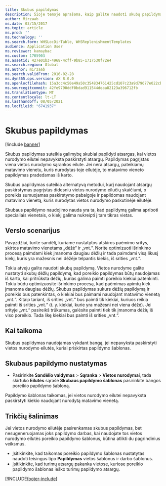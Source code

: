 ```yaml
---
title: Skubus papildymas
description: Šioje temoje aprašoma, kaip galite naudoti skubų papildymą, norėdami papildyti atsargas, kai vietos nurodymui nepavyksta paskirstyti atsargų.
author: Mirzaab
ms.date: 03/15/2017
ms.topic: article
ms.prod: ''
ms.technology: ''
ms.search.form: WHSLocDirTable, WHSReplenishmentTemplates
audience: Application User
ms.reviewer: kamaybac
ms.custom: 1705903
ms.assetid: 427e01b3-4968-4cff-9b85-1717530f72e4
ms.search.region: Global
ms.author: mirzaab
ms.search.validFrom: 2016-02-28
ms.dyn365.ops.version: AX 8.0.0
ms.openlocfilehash: 15a3cc4c50e49a50c354834761425cd107c23a9d79677e022cb1d339bb48c918
ms.sourcegitcommit: 42fe9790ddf0bdad911544deaa82123a396712fb
ms.translationtype: MT
ms.contentlocale: lt-LT
ms.lasthandoff: 08/05/2021
ms.locfileid: "6741937"
---
```

# <a name="immediate-replenishment"></a>Skubus papildymas

[!include [banner](../includes/banner.md)]

Skubus papildymas suteikia galimybę skubiai papildyti atsargas, kai vietos nurodymo eilutei nepavyksta paskirstyti atsargų. Papildymas pagrįstas viena vietos nurodymo sąrankos eilute. Jei nėra atsargų, pateikiamų matavimo vienetu, kuris nurodytas toje eilutėje, to matavimo vieneto papildymas pradedamas iš karto.

Skubus papildymas suteikia alternatyvą metodui, kurį naudojant atsargų paskirstymas pagrįstas didesniu vietos nurodymo eilučių skaičiumi, o poreikis sumuojamas paskirstymo pabaigoje ir papildomas naudojant matavimo vienetą, kuris nurodytas vietos nurodymo paskutinėje eilutėje.

Skubaus papildymo naudojimo nauda yra ta, kad papildymą galima apriboti specialiais vienetais, o kiekį galima nukreipti į tam tikras vietas.

## <a name="business-scenario"></a>Verslo scenarijus

Pavyzdžiui, turite sandėlį, kuriame nustatytos atskiros paėmimo sritys, skirtos matavimo vienetams „dėžė“ ir „vnt.“. Norite optimizuoti išrinkimo procesą paimdami kiek įmanoma daugiau dėžių ir tada paimdami visą likusį kiekį, kuris yra mažesnis nei dėžėje telpantis kiekis, iš srities „vnt.“.

Tokiu atveju galite naudoti skubų papildymą. Vietos nurodyme galite nustatyti skubų dėžių papildymą, kad poreikio papildymas būtų naudojamas iš karto, kai pritrūksta dėžių, kurias galima paimti poreikio kiekiui patenkinti. Tokiu būdu optimizuosite išrinkimo procesą, kad paėmimas apimtų kiek įmanoma daugiau dėžių. Skubus papildymas sukurs dėžių papildymą ir poreikis bus patenkintas, o kiekiai bus paimami naudojant matavimo vienetą „vnt.“. Kitaip tariant, iš srities „vnt.“ bus paimti tik kiekiai, kuriuos reikia paimti iš srities „vnt.“ (t. y. kiekiai, kurie yra mažesni nei viena dėžė). Jei srityje „vnt.“ pasireikš trūkumas, galėsite paimti tiek tik įmanoma dėžių iš viso poreikio. Tada likę kiekiai bus paimti iš srities „vnt.“.

## <a name="where-it-applies"></a>Kai taikoma

Skubus papildymas naudojamas vykdant bangą, jei nepavyksta paskirstyti vietos nurodymo eilutės, kuriai priskirtas papildymo šablonas.

## <a name="set-up-immediate-replenishment"></a>Skubaus papildymo nustatymas

- Pasirinkite **Sandėlio valdymas** \> **Sąranka** \> **Vietos nurodymai**, tada skirtuko **Eilutės** sąraše **Skubaus papildymo šablonas** pasirinkite bangos poreikio papildymo šabloną.

Papildymo šablonas taikomas, jei vietos nurodymo eilutei nepavyksta paskirstyti kiekio naudojant nurodytą matavimo vienetą.

## <a name="troubleshooting"></a>Trikčių šalinimas

Jei vietos nurodymo eilutėje pasirenkamas skubus papildymas, bet nesugeneruojamas joks papildymo darbas, kai naudojate tos vietos nurodymo eilutės poreikio papildymo šablonus, būtina atlikti du pagrindinius veiksmus.

- Įsitikinkite, kad taikomas poreikio papildymo šablonas nustatytas naudoti teisingus tipo **Papildymas** vietos šablonus ir darbo šablonus.
- Įsitikinkite, kad turimų atsargų pakanka vietose, kuriose poreikio papildymo šablonas ieško turimų papildymo atsargų.


[!INCLUDE[footer-include](../../includes/footer-banner.md)]